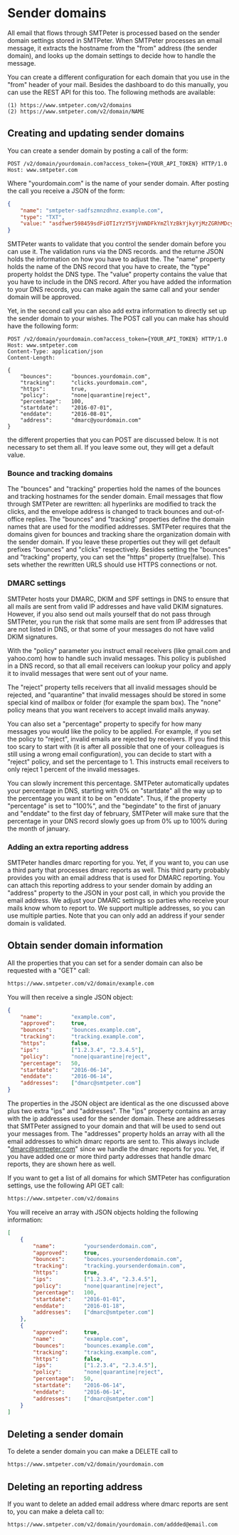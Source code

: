 # Sender domains

All email that flows through SMTPeter is processed based on the sender
domain settings stored in SMTPeter. When SMTPeter processes an email
message, it extracts the hostname from the "from" address (the sender domain), and looks
up the domain settings to decide how to handle the message.

You can create a different configuration for each domain that you use in
the "from" header of your mail. Besides the dashboard to do this manually,
you can use the REST API for this too. The following methods
are available:

````text
(1) https://www.smtpeter.com/v2/domains
(2) https://www.smtpeter.com/v2/domain/NAME
````

## Creating and updating sender domains

You can create a sender domain by posting a call of the form:

```text
POST /v2/domain/yourdomain.com?access_token={YOUR_API_TOKEN} HTTP/1.0
Host: www.smtpeter.com
```
Where "yourdomain.com" is the name of your sender domain. After posting the
call you receive a JSON of the form:

```json
{
    "name": "smtpeter-sadfszmnzdhnz.example.com",
    "type": "TXT",
    "value:" "asdfwer598459sdFiOTIzYzY5YjVmNDFkYmZlYzBkYjkyYjMzZGRhMDcyMTcxNjAxYwxx"
}
```
SMTPeter wants to validate that you control the sender domain before you can
use it. The validation runs via the DNS records. and the returne JSON holds
the information on how you have to adjust the. The "name" property holds
the name of the DNS record that you have to create, the "type" property
holdst the DNS type. The "value" property contains the value that you have
to include in the DNS record. After you have added the information to your
DNS records, you can make again the same call and your sender domain will
be approved.

Yet, in the second call you can also add extra information to directly set
up the sender domain to your wishes. The POST call you can make has should
have the following form:

```text
POST /v2/domain/yourdomain.com?access_token={YOUR_API_TOKEN} HTTP/1.0
Host: www.smtpeter.com
Content-Type: application/json
Content-Length:

{
    "bounces":      "bounces.yourdomain.com",
    "tracking":     "clicks.yourdomain.com",
    "https":        true,
    "policy":       "none|quarantine|reject",
    "percentage":   100,
    "startdate":    "2016-07-01",
    "enddate":      "2016-08-01",
    "address":      "dmarc@yourdomain.com"
}
```
the different properties that you can POST are discussed below. It is not
necessary to set them all. If you leave some out, they will get a default
value.


### Bounce and tracking domains

The "bounces" and "tracking" properties hold the names of the bounces and 
tracking hostnames for the sender domain. Email messages that flow through
SMTPeter are rewritten: all hyperlinks are modified to track the clicks,
and the envelope address is changed to track bounces and out-of-office
replies. The "bounces" and "tracking" properties define the domain names
that are used for the modified addresses. SMTPeter requires that the
domains given for bounces and tracking share the organization domain with
the sender domain. If you leave these properties out they will get default
prefixes "bounces" and "clicks" respectively. Besides setting the "bounces"
and "tracking" property, you can set the "https" property (true|false). This
sets whether the rewritten URLS should use HTTPS connections or not.


### DMARC settings

SMTPeter hosts your DMARC, DKIM and SPF settings in DNS to ensure that all mails
are sent from valid IP addresses and have valid DKIM signatures. However, if 
you also send out mails yourself that do not pass through SMTPeter, you run 
the risk that some mails are sent from IP addresses that are not listed in 
DNS, or that some of your messages do not have valid DKIM signatures. 

With the "policy" parameter you instruct email receivers (like gmail.com and 
yahoo.com) how to handle such invalid messages. This policy is published in
a DNS record, so that all email receivers can lookup your policy and
apply it to invalid messages that were sent out of your name.

The "reject" property tells receivers that all invalid messages should 
be rejected, and "quarantine" that invalid messages should be stored in 
some special kind of mailbox or folder (for example the spam box). The
"none" policy means that you want receivers to accept invalid mails anyway.

You can also set a "percentage" property to specify for how many messages
you would like the policy to be applied. For example, if you set the 
policy to "reject", invalid emails are rejected by receivers. If you find
this too scary to start with (it is after all possible that one of your
colleagues is still using a wrong email configuration), you can decide to
start with a "reject" policy, and set the percentage to 1. This instructs
email receivers to only reject 1 percent of the invalid messages.

You can slowly increment this percentage. SMTPeter automatically updates
your percentage in DNS, starting with 0% on "startdate" all the way up
to the percentage you want it to be on "enddate". Thus, if the property "percentage"
is set to "100%", and the "begindate" to the first of january and "enddate" 
to the first day of february, SMTPeter will make sure that the percentage
in your DNS record slowly goes up from 0% up to 100% during the month
of january.


### Adding an extra reporting address

SMTPeter handles dmarc reporting for you. Yet, if you want to, you can use
a third party that processes dmarc reports as well. This third party probably
provides you with an email address that is used for DMARC reporting. You
can attach this reporting address to your sender domain by adding an "address"
property to the JSON in your post call, in which you provide the email address.
We adjust your DMARC settings so parties who receive your mails know whom
to report to. We support multiple addresses, so you can use multiple parties.
Note that you can only add an address if your sender domain is validated.


## Obtain sender domain information

All the properties that you can set for a sender domain can also be requested
with a "GET" call:

```txt
https://www.smtpeter.com/v2/domain/example.com
```

You will then receive a single JSON object:

```JSON
{
    "name":         "example.com",
    "approved":     true,
    "bounces":      "bounces.example.com",
    "tracking":     "tracking.example.com",
    "https":        false,
    "ips":          ["1.2.3.4", "2.3.4.5"],
    "policy":       "none|quarantine|reject",
    "percentage":   50,
    "startdate":    "2016-06-14",
    "enddate":      "2016-06-14",
    "addresses":    ["dmarc@smtpeter.com"]
}
```
The properties in the JSON object are identical as the one discussed above
plus two extra "ips" and "addresses". The "ips" property contains an array with the ip addresses used for the 
sender domain. These are addresseses that SMTPeter assigned to your domain
and that will be used to send out your messages from. The "addresses" property
holds an array with all the email addresses to which dmarc reports are sent
to. This always include "dmarc@smtpeter.com" since we handle the dmarc reports
for you. Yet, if you have added one or more third party addresses that handle
dmarc reports, they are shown here as well.

If you want to get a list of all domains for which SMTPeter has configuration
settings, use the following API GET call:

```txt
https://www.smtpeter.com/v2/domains
```

You will receive an array with JSON objects holding the following information:

```JSON
[
    {
        "name":         "yoursenderdomain.com",
        "approved":     true,
        "bounces":      "bounces.yoursenderdomain.com",
        "tracking":     "tracking.yoursenderdomain.com",
        "https":        true,
        "ips":          ["1.2.3.4", "2.3.4.5"],
        "policy":       "none|quarantine|reject",
        "percentage":   100,
        "startdate":    "2016-01-01",
        "enddate":      "2016-01-18",
        "addresses":    ["dmarc@smtpeter.com"]
    },
    {
        "approved":     true,
        "name":         "example.com",
        "bounces":      "bounces.example.com",
        "tracking":     "tracking.example.com",
        "https":        false,
        "ips":          ["1.2.3.4", "2.3.4.5"],
        "policy":       "none|quarantine|reject",
        "percentage":   50,
        "startdate":    "2016-06-14",
        "enddate":      "2016-06-14",
        "addresses":    ["dmarc@smtpeter.com"]
    }
]
```

## Deleting a sender domain

To delete a sender domain you can make a DELETE call to

```txt
https://www.smtpeter.com/v2/domain/yourdomain.com
```

## Deleting an reporting address

If you want to delete an added email address where dmarc reports are sent
to, you can make a deleta call to:

```txt
https://www.smtpeter.com/v2/domain/yourdomain.com/addded@email.com
```

